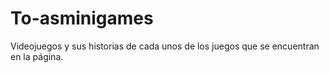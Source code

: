# To-asminigames
Videojuegos y sus historias de cada unos de los juegos que se encuentran en la página.
